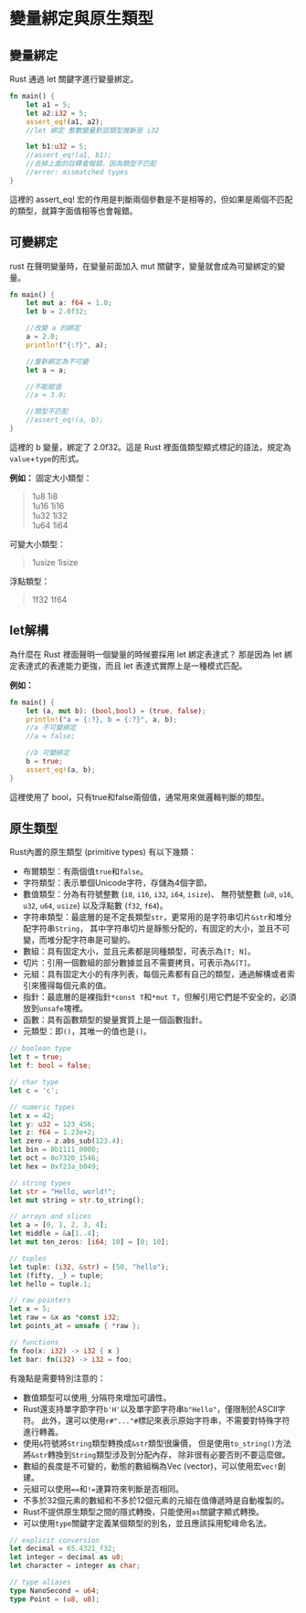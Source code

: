 # 變量綁定與原生類型

## 變量綁定
Rust 通過 let 關鍵字進行變量綁定。

```rust
fn main() {
    let a1 = 5;
    let a2:i32 = 5;
    assert_eq!(a1, a2);
    //let 綁定 整數變量默認類型推斷是 i32

    let b1:u32 = 5;
    //assert_eq!(a1, b1);
    //去掉上面的註釋會報錯，因為類型不匹配
    //errer: mismatched types
}
```

這裡的 assert_eq! 宏的作用是判斷兩個參數是不是相等的，但如果是兩個不匹配的類型，就算字面值相等也會報錯。

## 可變綁定
rust 在聲明變量時，在變量前面加入 mut 關鍵字，變量就會成為可變綁定的變量。

```rust
fn main() {
    let mut a: f64 = 1.0;
    let b = 2.0f32;

    //改變 a 的綁定
    a = 2.0;
    println!("{:?}", a);

    //重新綁定為不可變
    let a = a;

    //不能賦值
    //a = 3.0;

    //類型不匹配
    //assert_eq!(a, b);
}
```

這裡的 b 變量，綁定了 2.0f32。這是 Rust 裡面值類型顯式標記的語法，規定為`value`+`type`的形式。

**例如：**
固定大小類型：
> 1u8 1i8  
> 1u16 1i16  
> 1u32 1i32  
> 1u64 1i64

可變大小類型：
> 1usize 1isize

浮點類型：
> 1f32 1f64

## let解構
為什麼在 Rust 裡面聲明一個變量的時候要採用 let 綁定表達式？
那是因為 let 綁定表達式的表達能力更強，而且 let 表達式實際上是一種模式匹配。

**例如：**

```rust
fn main() {
    let (a, mut b): (bool,bool) = (true, false);
    println!("a = {:?}, b = {:?}", a, b);
    //a 不可變綁定
    //a = false;

    //b 可變綁定
    b = true;
    assert_eq!(a, b);
}
```

這裡使用了 bool，只有true和false兩個值，通常用來做邏輯判斷的類型。

## 原生類型

Rust內置的原生類型 (primitive types) 有以下幾類：

* 布爾類型：有兩個值`true`和`false`。
* 字符類型：表示單個Unicode字符，存儲為4個字節。
* 數值類型：分為有符號整數 (`i8`, `i16`, `i32`, `i64`, `isize`)、
無符號整數 (`u8`, `u16`, `u32`, `u64`, `usize`) 以及浮點數 (`f32`, `f64`)。
* 字符串類型：最底層的是不定長類型`str`，更常用的是字符串切片`&str`和堆分配字符串`String`，
其中字符串切片是靜態分配的，有固定的大小，並且不可變，而堆分配字符串是可變的。
* 數組：具有固定大小，並且元素都是同種類型，可表示為`[T; N]`。
* 切片：引用一個數組的部分數據並且不需要拷貝，可表示為`&[T]`。
* 元組：具有固定大小的有序列表，每個元素都有自己的類型，通過解構或者索引來獲得每個元素的值。
* 指針：最底層的是裸指針`*const T`和`*mut T`，但解引用它們是不安全的，必須放到`unsafe`塊裡。
* 函數：具有函數類型的變量實質上是一個函數指針。
* 元類型：即`()`，其唯一的值也是`()`。

```rust
// boolean type
let t = true;
let f: bool = false;

// char type
let c = 'c';

// numeric types
let x = 42;
let y: u32 = 123_456;
let z: f64 = 1.23e+2;
let zero = z.abs_sub(123.4);
let bin = 0b1111_0000;
let oct = 0o7320_1546;
let hex = 0xf23a_b049;

// string types
let str = "Hello, world!";
let mut string = str.to_string();

// arrays and slices
let a = [0, 1, 2, 3, 4];
let middle = &a[1..4];
let mut ten_zeros: [i64; 10] = [0; 10];

// tuples
let tuple: (i32, &str) = (50, "hello");
let (fifty, _) = tuple;
let hello = tuple.1;

// raw pointers
let x = 5;
let raw = &x as *const i32;
let points_at = unsafe { *raw };

// functions
fn foo(x: i32) -> i32 { x }
let bar: fn(i32) -> i32 = foo;
```

有幾點是需要特別注意的：

* 數值類型可以使用`_`分隔符來增加可讀性。
* Rust還支持單字節字符`b'H'`以及單字節字符串`b"Hello"`，僅限制於ASCII字符。
此外，還可以使用`r#"..."#`標記來表示原始字符串，不需要對特殊字符進行轉義。
* 使用`&`符號將`String`類型轉換成`&str`類型很廉價，
但是使用`to_string()`方法將`&str`轉換到`String`類型涉及到分配內存，
除非很有必要否則不要這麼做。
* 數組的長度是不可變的，動態的數組稱為Vec (vector)，可以使用宏`vec!`創建。
* 元組可以使用`==`和`!=`運算符來判斷是否相同。
* 不多於32個元素的數組和不多於12個元素的元組在值傳遞時是自動複製的。
* Rust不提供原生類型之間的隱式轉換，只能使用`as`關鍵字顯式轉換。
* 可以使用`type`關鍵字定義某個類型的別名，並且應該採用駝峰命名法。

```rust
// explicit conversion
let decimal = 65.4321_f32;
let integer = decimal as u8;
let character = integer as char;

// type aliases
type NanoSecond = u64;
type Point = (u8, u8);
```
